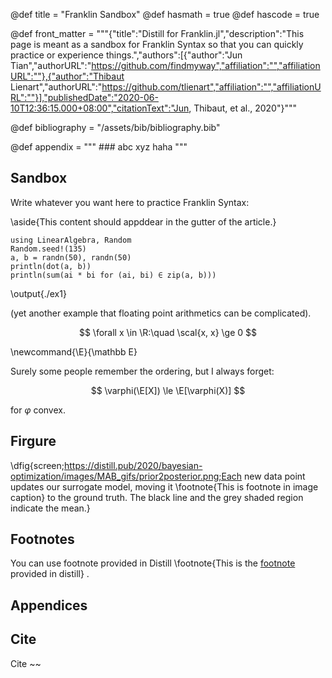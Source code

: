 @def title = "Franklin Sandbox"
@def hasmath = true
@def hascode = true

@def front_matter = """{"title":"Distill for Franklin.jl","description":"This page is meant as a sandbox for Franklin Syntax so that you can quickly practice or experience things.","authors":[{"author":"Jun Tian","authorURL":"https://github.com/findmyway","affiliation":"","affiliationURL":""},{"author":"Thibaut Lienart","authorURL":"https://github.com/tlienart","affiliation":"","affiliationURL":""}],"publishedDate":"2020-06-10T12:36:15.000+08:00","citationText":"Jun, Thibaut, et al., 2020"}"""

@def bibliography = "/assets/bib/bibliography.bib"

@def appendix = """
    ### abc xyz
    haha
    """

<!-- TODO: -->
<!-- \toc -->

## Sandbox

Write whatever you want here to practice Franklin Syntax:

\aside{This content should appddear in the gutter of the article.}

```julia:./ex1
using LinearAlgebra, Random
Random.seed!(135)
a, b = randn(50), randn(50)
println(dot(a, b))
println(sum(ai * bi for (ai, bi) ∈ zip(a, b)))
```

\output{./ex1}

(yet another example that floating point arithmetics can be complicated).

$$ \forall x \in \R:\quad \scal{x, x} \ge 0 $$

\newcommand{\E}{\mathbb E}

Surely some people remember the ordering, but I always forget:

$$ \varphi(\E[X]) \le \E[\varphi(X)] $$

for $\varphi$ convex.

## Firgure

\dfig{screen;https://distill.pub/2020/bayesian-optimization/images/MAB_gifs/prior2posterior.png;Each new data point updates our surrogate model, moving it \footnote{This is footnote in image caption} to the ground truth. The black line and the grey shaded region indicate the mean.}

## Footnotes

You can use footnote provided in Distill \footnote{This is the [footnote]() provided in distill} .

## Appendices

## Cite

Cite ~~~<d-cite bibtex-key="mercier2011humans"></d-cite>~~~
